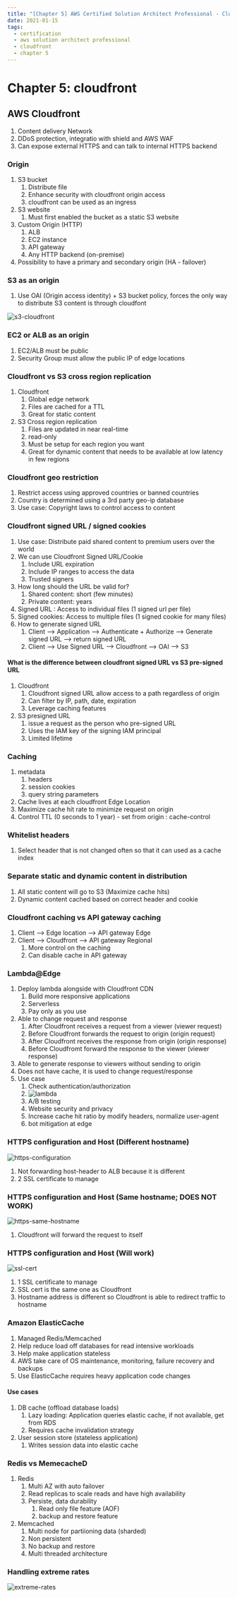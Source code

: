 ```yaml
---
title: "[Chapter 5] AWS Certified Solution Architect Professional - Cloudfront"
date: 2021-01-15
tags:
  - certification
  - aws solution architect professional
  - cloudfront
  - chapter 5
---
```


# Chapter 5: cloudfront

## AWS Cloudfront

1. Content delivery Network
2. DDoS protection, integratio with shield and AWS WAF
3. Can expose external HTTPS and can talk to internal HTTPS backend

### Origin

1. S3 bucket
   1. Distribute file
   2. Enhance security with cloudfront origin access
   3. cloudfront can be used as an ingress
2. S3 website
   1. Must first enabled the bucket as a static S3 website
3. Custom Origin  (HTTP)
   1. ALB
   2. EC2 instance
   3. API gateway
   4. Any HTTP backend (on-premise)
4. Possibility to have a primary and secondary origin (HA - failover)

### S3 as an origin

1. Use OAI (Origin access identity) + S3 bucket policy, forces the only way to distribute S3 content is through cloudfont
   
![s3-cloudfront](./cloudfront/s3-cloudfront.png)

### EC2 or ALB as an origin

1. EC2/ALB must be public
2. Security Group must allow the public IP of edge locations

### Cloudfront vs S3 cross region replication

1. Cloudfront
   1. Global edge network
   2. Files are cached for a TTL
   3. Great for static content
2. S3 Cross region replication
   1. Files are updated in near real-time
   2. read-only
   3. Must be setup for each region you want
   4. Great for dynamic content that needs to be available at low latency in few regions

### Cloudfront geo restriction

1. Restrict access using approved countries or banned countries
2. Country is determined using a 3rd party geo-ip database
3. Use case: Copyright laws to control access to content

### Cloudfront signed URL / signed cookies

1. Use case: Distribute paid shared content to premium users over the world
2. We can use Cloudfront Signed URL/Cookie
   1. Include URL expiration
   2. Include IP ranges to access the data
   3. Trusted signers
3. How long should the URL be valid for?
   1. Shared content: short (few minutes)
   2. Private content: years
4. Signed URL : Access to individual files (1 signed url per file)
5. Signed cookies: Access to multiple files (1 signed cookie for many files)
6. How to generate signed URL
   1. Client --> Application --> Authenticate + Authorize --> Generate signed URL --> return signed URL
   2. Client --> Use Signed URL --> Cloudfront --> OAI --> S3

#### What is the difference between cloudfront signed URL vs S3 pre-signed URL

1. Cloudfront
   1. Cloudfront signed URL allow access to a path regardless of origin
   2. Can filter by IP, path, date, expiration
   3. Leverage caching features
2. S3 presigned URL
   1. issue a request as the person who pre-signed URL
   2. Uses the IAM key of the signing IAM principal
   3. Limited lifetime

### Caching

1. metadata
   1. headers
   2. session cookies
   3. query string parameters
2. Cache lives at each cloudfront Edge Location
3. Maximize cache hit rate to minimize request on origin
4. Control TTL (0 seconds to 1 year) - set from origin : cache-control

### Whitelist headers

1. Select header that is not changed often so that it can used as a cache index

### Separate static and dynamic content in distribution

1. All static content will go to S3 (Maximize cache hits)
2. Dynamic content cached based on correct header and cookie 

### Cloudfront caching vs API gateway caching

1. Client --> Edge location --> API gateway Edge
2. Client --> Cloudfront --> API gateway Regional 
   1. More control on the caching
   2. Can disable cache in API gateway

### Lambda@Edge

1. Deploy lambda alongside with Cloudfront CDN
   1. Build more responsive applications
   2. Serverless
   3. Pay only as you use
2. Able to change request and response
   1. After Cloudfront receives a request from a viewer (viewer request)
   2. Before Cloudfront forwards the request to origin (origin request)
   3. After Cloudfront receives the response from origin (origin response)
   4. Before Cloudfromt forward the response to the viewer (viewer response)
3. Able to generate response to viewers without sending to origin
4. Does not have cache, it is used to change request/response
5. Use case
   1. Check authentication/authorization
   2. ![lambda](./cloudfront/lambda-at-edge.png)
   3. A/B testing
   4. Website security and privacy
   5. Increase cache hit ratio by modify headers, normalize user-agent
   6. bot mitigation at edge

### HTTPS configuration and Host (Different hostname)

![https-configuration](./cloudfront/https-configuration-in-cf.png)

1. Not forwarding host-header to ALB because it is different
2. 2 SSL certificate to manage

### HTTPS configuration and Host (Same hostname; DOES NOT WORK)

![https-same-hostname](./cloudfront/https-configuration-same-hostname.png)

1. Cloudfront will forward the request to itself

### HTTPS configuration and Host (Will work)

![ssl-cert](./cloudfront/with-ssl-cert.png)

1. 1 SSL certificate to manage
2. SSL cert is the same one as Cloudfront
3. Hostname address is different so Cloudfront is able to redirect traffic to hostname

### Amazon ElasticCache

1. Managed Redis/Memcached
2. Help reduce load off databases for read intensive workloads
3. Help make application stateless
4. AWS take care of OS maintenance, monitoring, failure recovery and backups
5. Use ElasticCache requires heavy application code changes

#### Use cases

1. DB cache (offload database loads)
   1. Lazy loading: Application queries elastic cache, if not available, get from RDS
   2. Requires cache invalidation strategy 
2. User session store (stateless application)
   1. Writes session data into elastic cache

### Redis vs MemecacheD

1. Redis
   1. Multi AZ with auto failover
   2. Read replicas to scale reads and have high availability
   3. Persiste, data durability
      1. Read only file feature (AOF)
      2. backup and restore feature
2. Memcached
   1. Multi node for partiioning data (sharded)
   2. Non persistent
   3. No backup and restore
   4. Multi threaded architecture

### Handling extreme rates

![extreme-rates](./cloudfront/extreme-rates.png)
